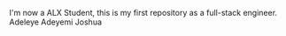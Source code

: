 I'm now a ALX Student, this is my first repository as a full-stack engineer.
Adeleye Adeyemi Joshua
